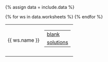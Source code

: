 {% assign data = include.data %}
<table class="asst-table">
{% for ws in data.worksheets %}
<tr>
	<td>{{ ws.name }}</td>
	<td>
		<table class="inner">
		  <tr>
			    <td><a href="{{ data.home }}/{{ ws.blank }}">blank</a></td>
			</tr>
			<tr>
			    <td><a href="{{ data.home }}/{{ ws.solutions }}">solutions</a></td>
			</tr>
		</table>
		<div style="padding-bottom: 10px"></div>
	</td>
</tr>
{% endfor %}
</table>

